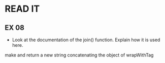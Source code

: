 # READ IT
## EX 08
* Look at the documentation of the join() function. Explain how it is used here.

make and return a new string 
concatenating the object of wrapWithTag 